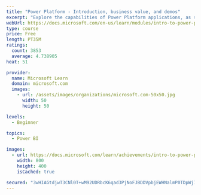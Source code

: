 ```yaml
---
title: "Power Platform - Introduction, business value, and demos"
excerpt: "Explore the capabilities of Power Platform applications, as seen in demonstrations and customer case studies."
webUrl: https://docs.microsoft.com/en-us/learn/modules/intro-to-power-platform-mba/
type: course
price: Free
length: PT35M
ratings:
  count: 3853
  average: 4.738905
heat: 51

provider:
  name: Microsoft Learn
  domain: microsoft.com
  images:
    - url: /assets/images/organizations/microsoft.com-50x50.jpg
      width: 50
      height: 50

levels:
  - Beginner

topics:
  - Power BI

images:
  - url: https://docs.microsoft.com/learn/achievements/intro-to-power-platform-social.png
    width: 800
    height: 400
    isCached: true

secured: "3wHIAGtdjwT3CNl0T+wM92UDRbcK6qad3PjNoFJBDDVpbjEWHNalmP0TDpWj7nTCjaXgyWb8Kuy7EnANY0i3+WEu2fLXn3atf858dOOhRIZyMErCnYov9FogzHZGkot/3rft/R+cLraXoVuVASaaEXrmXLKCvJXh+eKL3MkvKTWCytyLw29s/yWPO976JfLZ3L7Jpr5K3YSxYoXv4HRlyRHdhTt9nfQ4uG4adGntwTdTRhlk8KevD8GaMILyaWs0TYYYs4h5odq1cBws5ZNJosI+e697TN6WC+4ysLTO34i3iiJtrLso7GIk48/WMbFtJ4WDzuWzQqy08C8R5RQ1BL3cu2Ema8F0SPyGaeHz+qizmVIFUFeZ0mnb9KzimP0DBAumFjpjGAZJ4MhUvMRjZ5L4WdKz7K2ZNm5tRytQ9dA=;1XEv6NfcwLmn/jIcKhbXow=="
---
```


